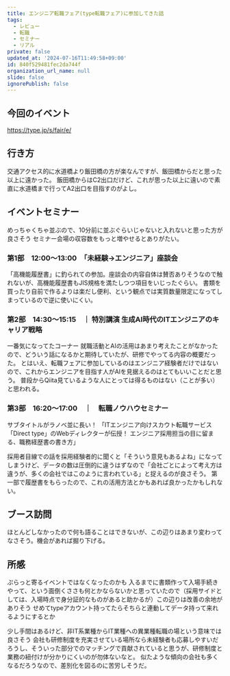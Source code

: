 ```yaml
---
title: エンジニア転職フェア(type転職フェア)に参加してきた話
tags:
  - レビュー
  - 転職
  - セミナー
  - リアル
private: false
updated_at: '2024-07-16T11:49:58+09:00'
id: 840f529481fec2da744f
organization_url_name: null
slide: false
ignorePublish: false
---
```


## 今回のイベント
https://type.jp/s/fair/e/

## 行き方
交通アクセス的に水道橋より飯田橋の方が楽なんですが、飯田橋からだと思った以上に遠かった。
飯田橋からはC2出口だけど、これが思った以上に遠いので素直に水道橋まで行ってA2出口を目指すのがよし。

## イベントセミナー
めっちゃくちゃ並ぶので、10分前に並ぶぐらいじゃないと入れないと思った方が良さそう
セミナー会場の収容数をもっと増やせるとありがたい。

### 第1部　12:00～13:00　「未経験→エンジニア」座談会
「高機能履歴書」に釣られての参加。座談会の内容自体は賛否ありそうなので触れないが、高機能履歴書もJIS規格を満たしつつ項目をいじったぐらい。
書類を買ったり自前で作るよりは楽だし便利、という観点では実質数量限定になってしまっているので逆に使いにくい。

### 第2部　14:30～15:15　｜ 特別講演 生成AI時代のITエンジニアのキャリア戦略
一番気になってたコーナー
就職活動とAIの活用はあまり考えたことがなかったので、どういう話になるかと期待していたが、研修でやってる内容の概要だった。
とはいえ、転職フェアに参加しているのはエンジニア経験者だけではないので、これからエンジニアを目指す人がAIを見据えるのはとてもいいことだと思う。
普段からQiita見ているような人にとっては得るものはない（ことが多い）と思われる。

### 第3部　16:20～17:00　｜　転職ノウハウセミナー
サブタイトルがラノベ並に長い！
「ITエンジニア向けスカウト転職サービス「Direct type」のWebディレクターが伝授！ エンジニア採用担当の目に留まる、職務経歴書の書き方」

採用者目線での話を採用経験者的に聞くと「そういう意見もあるよね」になってしまうけど、データの数は圧倒的に違うはずなので「会社ごとによって考え方は違うが、多くの会社ではこのように言われている」と捉えるのが良さそう。
第一部で履歴書をもらったので、これの活用方法とかもあれば良かったかもしれない。

## ブース訪問
ほとんどしなかったので何も語ることはできないが、この辺りはあまり変わってなさそう。機会があれば掘り下げる。

## 所感
ぷらっと寄るイベントではなくなったのかも
入るまでに書類作って入場手続きやって、という面倒くささも何とかならないかと思っていたので（採用サイドとしては、入場時点で身分証的なものがあると助かるが）この辺りは改善の余地がありそう
せめてtypeアカウント持ってたらそちらと連動してデータ持って来れるようにするとか

少し手間はあるけど、非IT系業種からIT業種への異業種転職の場という意味では良さそう
会社も研修制度を充実させている場所なら未経験者も応募しやすいだろうし、そういった部分でのマッチングで貢献されていると思うが、研修制度と業務の紐付けが分かりにくいのが勿体ないなと。
似たような傾向の会社も多くなるだろうなので、差別化を図るのに苦労しそうだ。

